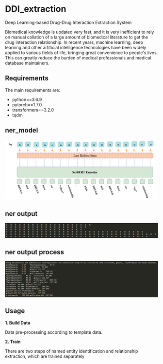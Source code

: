 # DDI_extraction
Deep Learning-based Drug-Drug Interaction Extraction System

Biomedical knowledge is updated very fast, and it is very inefficient to rely on manual collation of a large amount of biomedical literature to get the drug interaction relationship.
In recent years, machine learning, deep learning and other artificial intelligence technologies have been widely applied to various fields of life, bringing great convenience to people's lives. This can greatly reduce the burden of medical professionals and medical database maintainers.

## Requirements

The main requirements are:

  - python==3.6.9
  - pytorch==1.7.0
  - transformers==3.2.0
  - tqdm

## ner_model
 ![image](image/ner_model.jpg)
 
## ner output
 ![image](image/ner_output.png)

## ner output process
 ![image](image/process_nerout.png)
 
## Usage

**1. Build Data**

Data pre-processing according to template data.

**2. Train**

There are two steps of named entity identification and relationship extraction, which are trained separately
